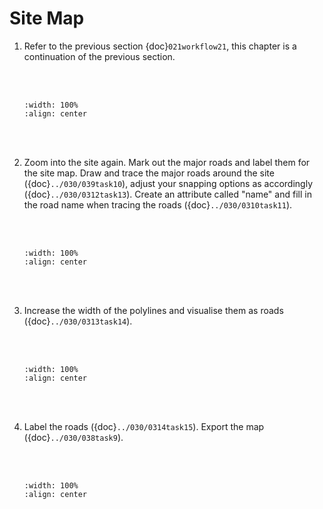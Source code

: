 # Site Map
1. Refer to the previous section {doc}`021workflow21`, this chapter is a continuation of the previous section.

    <br/><br/>
    ```{image} ../../_static/021workflow22/img1.png
    :width: 100%
    :align: center
    ```
    <br/><br/>

2. Zoom into the site again. Mark out the major roads and label them for the site map. Draw and trace the major roads around the site ({doc}`../030/039task10`), adjust your snapping options as accordingly ({doc}`../030/0312task13`). Create an attribute called "name" and fill in the road name when tracing the roads ({doc}`../030/0310task11`).

    <br/><br/>
    ```{image} ../../_static/021workflow21/img2.png
    :width: 100%
    :align: center
    ```
    <br/><br/>

3. Increase the width of the polylines and visualise them as roads ({doc}`../030/0313task14`).

    <br/><br/>
    ```{image} ../../_static/021workflow21/img3.png
    :width: 100%
    :align: center
    ```
    <br/><br/>

4. Label the roads ({doc}`../030/0314task15`). Export the map ({doc}`../030/038task9`).

    <br/><br/>
    ```{image} ../../_static/021workflow21/img4.png
    :width: 100%
    :align: center
    ```
    <br/><br/>
